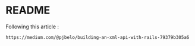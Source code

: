 # README

Following this article : 
```
https://medium.com/@pjbelo/building-an-xml-api-with-rails-79379b305a6
```
